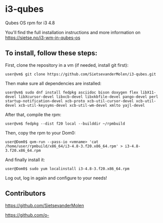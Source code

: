 # i3-qubes
Qubes OS rpm for i3 4.8

You'll find the full installation instructions and more information on https://sietse.no/i3-wm-in-qubes-os

## To install, follow these steps:

First, clone the repository in a vm (if needed, install git first):

```
user@vm$ git clone https://github.com/SietsevanderMolen/i3-qubes.git
```

Then make sure all dependencies are installed:

```
user@vm$ sudo dnf install fedpkg asciidoc bison doxygen flex libX11-devel libXcursor-devel libxcb-devel libxkbfile-devel pango-devel perl startup-notification-devel xcb-proto xcb-util-cursor-devel xcb-util-devel xcb-util-keysyms-devel xcb-util-wm-devel xmlto yajl-devel
```

After that, compile the rpm:

```
user@vm$ fedpkg --dist f20 local --builddir ~/rpmbuild
```

Then, copy the rpm to your Dom0:
```
user@Dom0$ qvm-run --pass-io <vmname> 'cat /home/user/rpmbuild/x86_64/i3-4.8-3.f20.x86_64.rpm' > i3-4.8-3.f20.x86_64.rpm
```

And finally install it:

```
user@Dom0$ sudo yum localinstall i3-4.8-3.f20.x86_64.rpm
```

Log out, log in again and configure to your needs!

## Contributors
https://github.com/SietsevanderMolen

https://github.com/o-
